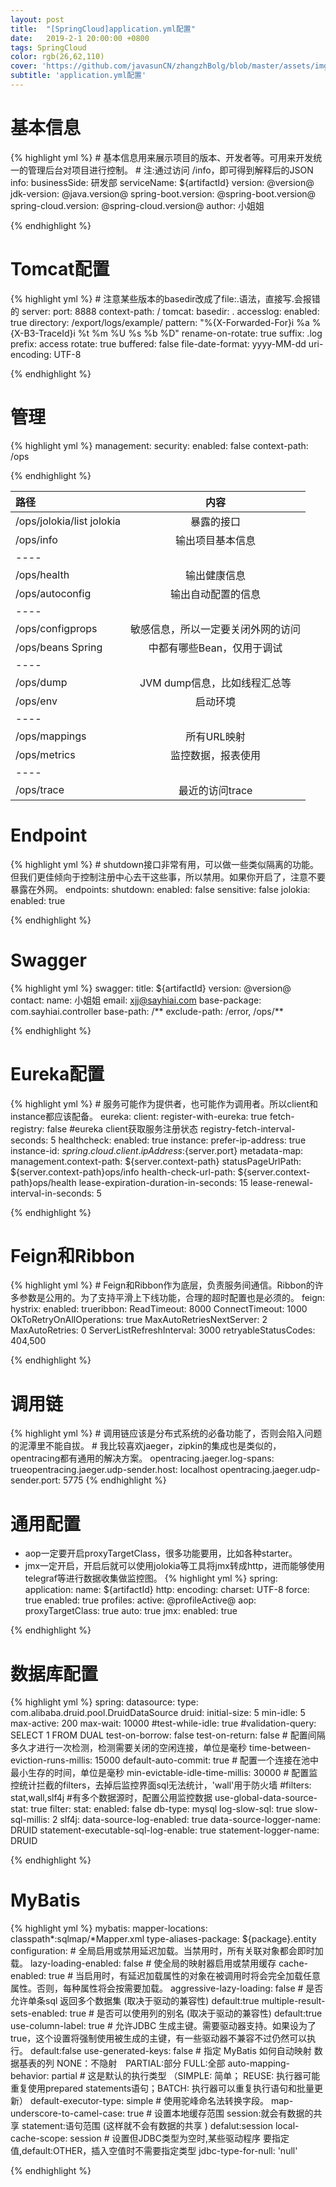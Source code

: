 ```yaml
---
layout: post
title:  "[SpringCloud]application.yml配置"
date:   2019-2-1 20:00:00 +0800
tags: SpringCloud
color: rgb(26,62,110)
cover: 'https://github.com/javasunCN/zhangzhBolg/blob/master/assets/img/spring/spring.jpg?raw=true'
subtitle: 'application.yml配置'
---
```




# **基本信息**
{% highlight yml %} 
    # 基本信息用来展示项目的版本、开发者等。可用来开发统一的管理后台对项目进行控制。
    # 注:通过访问 /info，即可得到解释后的JSON
    info:
      businessSide: 研发部
      serviceName: ${artifactId}
      version: @version@
      jdk-version: @java.version@
      spring-boot.version: @spring-boot.version@
      spring-cloud.version: @spring-cloud.version@
      author: 小姐姐
    
{% endhighlight %}

# **Tomcat配置**
{% highlight yml %} 
    # 注意某些版本的basedir改成了file:.语法，直接写.会报错的
    server:
      port: 8888
      context-path: /
      tomcat:
        basedir: .
        accesslog:
          enabled: true
          directory: /export/logs/example/
          pattern: "%{X-Forwarded-For}i %a %{X-B3-TraceId}i %t %m %U %s %b %D"
          rename-on-rotate: true
          suffix: .log
          prefix: access
          rotate: true
          buffered: false
          file-date-format: yyyy-MM-dd
        uri-encoding: UTF-8
    
{% endhighlight %}


# **管理**
{% highlight yml %} 
    management:
      security:
        enabled: false
      context-path: /ops
    
{% endhighlight %}

| 路径 | 内容 |
|:--------|:-------:|
| /ops/jolokia/list    jolokia   | 暴露的接口   |
| /ops/info   | 输出项目基本信息   |
|----
| /ops/health   | 输出健康信息   |
| /ops/autoconfig   | 输出自动配置的信息   |
|----
| /ops/configprops   | 敏感信息，所以一定要关闭外网的访问   |
| /ops/beans    Spring   | 中都有哪些Bean，仅用于调试   |
|----
| /ops/dump   | JVM dump信息，比如线程汇总等   |
| /ops/env   | 启动环境   |
|----
| /ops/mappings   | 所有URL映射   |
| /ops/metrics   | 监控数据，报表使用   |
|----
| /ops/trace   | 最近的访问trace  |


# **Endpoint**
{% highlight yml %} 
    # shutdown接口非常有用，可以做一些类似隔离的功能。但我们更佳倾向于控制注册中心去干这些事，所以禁用。如果你开启了，注意不要暴露在外网。
    endpoints:
      shutdown:
        enabled: false
        sensitive: false
      jolokia:
        enabled: true
    
{% endhighlight %}

# **Swagger**
{% highlight yml %} 
    swagger:
      title: ${artifactId}
      version: @version@
      contact:
        name: 小姐姐
        email: xjj@sayhiai.com
      base-package: com.sayhiai.controller
      base-path: /**
      exclude-path: /error, /ops/**
    
{% endhighlight %}


# **Eureka配置**
{% highlight yml %} 
    # 服务可能作为提供者，也可能作为调用者。所以client和instance都应该配备。
    eureka:
      client:
        register-with-eureka: true
        fetch-registry: false
        #eureka client获取服务注册状态
        registry-fetch-interval-seconds: 5
        healthcheck:
          enabled: true
      instance:
        prefer-ip-address: true
        instance-id: ${spring.cloud.client.ipAddress}:${server.port}
        metadata-map:
          management.context-path: ${server.context-path}
        statusPageUrlPath: ${server.context-path}ops/info
        health-check-url-path: ${server.context-path}ops/health
        lease-expiration-duration-in-seconds: 15
        lease-renewal-interval-in-seconds: 5
    
{% endhighlight %}


# **Feign和Ribbon**
{% highlight yml %} 
    # Feign和Ribbon作为底层，负责服务间通信。Ribbon的许多参数是公用的。为了支持平滑上下线功能，合理的超时配置也是必须的。
    feign:
      hystrix:
        enabled: trueribbon:
      ReadTimeout: 8000
      ConnectTimeout: 1000
      OkToRetryOnAllOperations: true
      MaxAutoRetriesNextServer: 2
      MaxAutoRetries: 0
      ServerListRefreshInterval: 3000
      retryableStatusCodes: 404,500
    
{% endhighlight %}


# **调用链**
{% highlight yml %} 
    # 调用链应该是分布式系统的必备功能了，否则会陷入问题的泥潭里不能自拔。
    # 我比较喜欢jaeger，zipkin的集成也是类似的，opentracing都有通用的解决方案。
    opentracing.jaeger.log-spans: trueopentracing.jaeger.udp-sender.host: localhost
    opentracing.jaeger.udp-sender.port: 5775
{% endhighlight %}


# **通用配置**
- aop一定要开启proxyTargetClass，很多功能要用，比如各种starter。
- jmx一定开启，开启后就可以使用jolokia等工具将jmx转成http，进而能够使用telegraf等进行数据收集做监控图。
{% highlight yml %} 
    spring:
      application:
        name: ${artifactId}
      http:
        encoding:
          charset: UTF-8
          force: true
          enabled: true
      profiles:
        active: @profileActive@
      aop:
        proxyTargetClass: true
        auto: true
      jmx:
        enabled: true
    
{% endhighlight %}


# **数据库配置**
{% highlight yml %} 
    spring:
      datasource:    type: com.alibaba.druid.pool.DruidDataSource
        druid:
          initial-size: 5
          min-idle: 5
          max-active: 200
          max-wait: 10000
          #test-while-idle: true
          #validation-query: SELECT 1 FROM DUAL
          test-on-borrow: false
          test-on-return: false
          # 配置间隔多久才进行一次检测，检测需要关闭的空闲连接，单位是毫秒
          time-between-eviction-runs-millis: 15000
          default-auto-commit: true
          # 配置一个连接在池中最小生存的时间，单位是毫秒
          min-evictable-idle-time-millis: 30000
          # 配置监控统计拦截的filters，去掉后监控界面sql无法统计，'wall'用于防火墙
          #filters: stat,wall,slf4j
          #有多个数据源时，配置公用监控数据
          use-global-data-source-stat: true
          filter:
            stat:
              enabled: false
              db-type: mysql
              log-slow-sql: true
              slow-sql-millis: 2
            slf4j:
              data-source-log-enabled: true
              data-source-logger-name: DRUID
              statement-executable-sql-log-enable: true
              statement-logger-name: DRUID
    
{% endhighlight %}


# **MyBatis**
{% highlight yml %} 
    mybatis:
      mapper-locations: classpath*:sqlmap/*Mapper.xml  type-aliases-package: ${package}.entity
      configuration:    # 全局启用或禁用延迟加载。当禁用时，所有关联对象都会即时加载。
        lazy-loading-enabled: false
        # 使全局的映射器启用或禁用缓存
        cache-enabled: true
        # 当启用时，有延迟加载属性的对象在被调用时将会完全加载任意属性。否则，每种属性将会按需要加载。
        aggressive-lazy-loading: false
        # 是否允许单条sql 返回多个数据集  (取决于驱动的兼容性) default:true
        multiple-result-sets-enabled: true
        # 是否可以使用列的别名 (取决于驱动的兼容性) default:true
        use-column-label: true
        # 允许JDBC 生成主键。需要驱动器支持。如果设为了true，这个设置将强制使用被生成的主键，有一些驱动器不兼容不过仍然可以执行。  default:false
        use-generated-keys: false
        # 指定 MyBatis 如何自动映射 数据基表的列 NONE：不隐射　PARTIAL:部分  FULL:全部
        auto-mapping-behavior: partial    # 这是默认的执行类型  （SIMPLE: 简单； REUSE: 执行器可能重复使用prepared statements语句；BATCH: 执行器可以重复执行语句和批量更新）
        default-executor-type: simple    # 使用驼峰命名法转换字段。
        map-underscore-to-camel-case: true
        # 设置本地缓存范围 session:就会有数据的共享  statement:语句范围 (这样就不会有数据的共享 ) defalut:session
        local-cache-scope: session    # 设置但JDBC类型为空时,某些驱动程序 要指定值,default:OTHER，插入空值时不需要指定类型
        jdbc-type-for-null: 'null'
    
{% endhighlight %}




